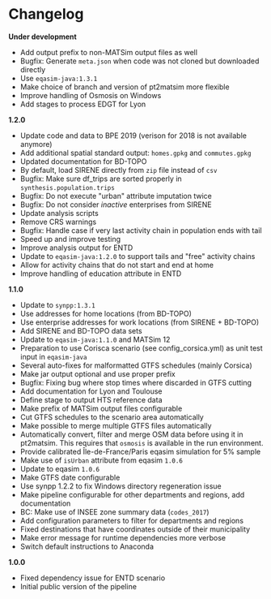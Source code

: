 # Changelog

**Under development**

- Add output prefix to non-MATSim output files as well
- Bugfix: Generate `meta.json` when code was not cloned but downloaded directly
- Use `eqasim-java:1.3.1`
- Make choice of branch and version of pt2matsim more flexible
- Improve handling of Osmosis on Windows
- Add stages to process EDGT for Lyon

**1.2.0**

- Update code and data to BPE 2019 (verison for 2018 is not available anymore)
- Add additional spatial standard output: `homes.gpkg` and `commutes.gpkg`
- Updated documentation for BD-TOPO
- By default, load SIRENE directly from `zip` file instead of `csv`
- Bugfix: Make sure df_trips are sorted properly in `synthesis.population.trips`
- Bugfix: Do not execute "urban" attribute imputation twice
- Bugfix: Do not consider *inactive* enterprises from SIRENE
- Update analysis scripts
- Remove CRS warnings
- Bugfix: Handle case if very last activity chain in population ends with tail
- Speed up and improve testing
- Improve analysis output for ENTD
- Update to `eqasim-java:1.2.0` to support tails and "free" activity chains
- Allow for activity chains that do not start and end at home
- Improve handling of education attribute in ENTD

**1.1.0**

- Update to `synpp:1.3.1`
- Use addresses for home locations (from BD-TOPO)
- Use enterprise addresses for work locations (from SIRENE + BD-TOPO)
- Add SIRENE and BD-TOPO data sets
- Update to `eqasim-java:1.1.0` and MATSim 12
- Preparation to use Corisca scenario (see config_corsica.yml) as unit test input in `eqasim-java`
- Several auto-fixes for malformatted GTFS schedules (mainly Corsica)
- Make jar output optional and use proper prefix
- Bugfix: Fixing bug where stop times where discarded in GTFS cutting
- Add documentation for Lyon and Toulouse
- Define stage to output HTS reference data
- Make prefix of MATSim output files configurable
- Cut GTFS schedules to the scenario area automatically
- Make possible to merge multiple GTFS files automatically
- Automatically convert, filter and merge OSM data before using it in pt2matsim. This requires that `osmosis` is available in the run environment.
- Provide calibrated Île-de-France/Paris eqasim simulation for 5% sample
- Make use of `isUrban` attribute from eqasim `1.0.6`
- Update to eqasim `1.0.6`
- Make GTFS date configurable
- Use synpp 1.2.2 to fix Windows directory regeneration issue
- Make pipeline configurable for other departments and regions, add documentation
- BC: Make use of INSEE zone summary data (`codes_2017`)
- Add configuration parameters to filter for departments and regions
- Fixed destinations that have coordinates outside of their municipality
- Make error message for runtime dependencies more verbose
- Switch default instructions to Anaconda

**1.0.0**

- Fixed dependency issue for ENTD scenario
- Initial public version of the pipeline
